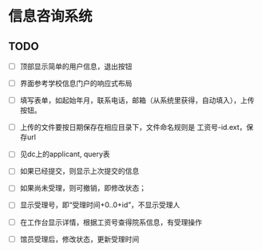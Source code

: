 # 信息咨询系统

## TODO
- [ ] 顶部显示简单的用户信息，退出按钮
- [ ] 界面参考学校信息门户的响应式布局
- [ ] 填写表单，如起始年月，联系电话，邮箱（从系统里获得，自动填入），上传按钮。
- [ ] 上传的文件要按日期保存在相应目录下，文件命名规则是 工资号-id.ext，保存url

- [ ] 见dc上的applicant, query表

- [ ] 如果已经提交，则显示上次提交的信息
- [ ] 如果尚未受理，则可撤销，即修改状态；
- [ ] 显示受理号，即“受理时间+0..0+id”，不显示受理人

- [ ] 在工作台显示详情，根据工资号查得院系信息，有受理操作
- [ ] 馆员受理后，修改状态，更新受理时间

